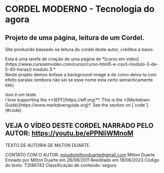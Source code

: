 <h1>CORDEL MODERNO - Tecnologia do agora</h1>
 <h2>Projeto de uma página, leitura de um Cordel.</h2>
 <span>Site produzido baseado na leitura do cordel deste autor, créditos a baixo.</span>
 <p>
  Esta é uma tarefa de criação de uma página do *[curso em video](https://www.cursoemvideo.com/curso/curso-html5-e-css3-modulo-3-de-5-40-horas/) modulo 3.*<br>
   Neste projeto demos ênfase a background-image e de como deixa-la com efeito paralax (embora não sei se esse nome esta certo semanticamente kkk).
 </p>
 <p> isso é um teste. <br>
 I love supporting the **[EFF](https://eff.org)**.
This is the *[Markdown Guide](https://www.markdownguide.org)*.
See the section on [`code`](#code).
 </p>

 <span>VEJA O VÍDEO DESTE CORDEL NARRADO PELO AUTOR: https://youtu.be/ePPNliWMnoM</span> 
-----------------------------------------------------------
<span>TEXTO DE AUTORIA DE MILTON DUARTE.</span>

CONTATO COM O AUTOR: estudiomiltonduarte@gmail.com
Milton Duarte
Enviado por Milton Duarte em 28/08/2011
Reeditado em 19/06/2023
Código do texto: T3186743
Classificação de conteúdo: seguro 
